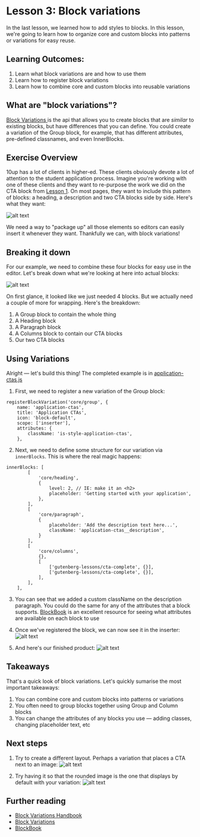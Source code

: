 # Lesson 3: Block variations

In the last lesson, we learned how to add styles to blocks. In this lesson, we're going to learn how to organize core and custom blocks into patterns or variations for easy reuse.

## Learning Outcomes:

1. Learn what block variations are and how to use them
2. Learn how to register block variations
3. Learn how to combine core and custom blocks into reusable variations


## What are "block variations"?
[Block Variations ](https://developer.wordpress.org/block-editor/reference-guides/block-api/block-variations/) is the api that allows you to create blocks that are _similar_ to existing blocks, but have differences that you can define. You could create a variation of the Group block, for example, that has different attributes, pre-defined classnames, and even InnerBlocks.

## Exercise Overview
10up has a lot of clients in higher-ed. These clients obviously devote a lot of attention to the student application process. Imagine you're working with one of these clients and they want to re-purpose the work we did on the CTA block from [Lesson 1](02-cta-lesson.md). On most pages, they want to include this pattern of blocks: a heading, a description and two CTA blocks side by side. Here's what they want:

![alt text](images/variations-block-cta-1.png "Block Variation, CTA block")

We need a way to "package up" all those elements so editors can easily insert it whenever they want. Thankfully we can, with block variations!

## Breaking it down
For our example, we need to combine these four blocks for easy use in the editor. Let's break down what we're looking at here into actual blocks:

![alt text](images/variations-block-cta-2.png "Block Variation breakdown")

On first glance, it looked like we just needed 4 blocks. But we actually need a couple of more for wrapping. Here's the breakdown:
1. A Group block to contain the whole thing
2. A Heading block
3. A Paragraph block
4. A Columns block to contain our CTA blocks
5. Our two CTA blocks

## Using Variations
Alright — let's build this thing! The completed example is in [application-ctas.js](../themes/10up-theme/includes/block-variations/application-ctas.js)
1. First, we need to register a new variation of the Group block:
```
registerBlockVariation('core/group', {
	name: 'application-ctas',
	title: 'Application CTAs',
	icon: 'block-default',
	scope: ['inserter'],
	attributes: {
		className: 'is-style-application-ctas',
	},
```
2. Next, we need to define some structure for our variation via `innerBlocks`. This is where the real magic happens:
```
innerBlocks: [
		[
			'core/heading',
			{
				level: 2, // IE: make it an <h2>
				placeholder: 'Getting started with your application',
			},
		],
		[
			'core/paragraph',
			{
				placeholder: 'Add the description text here...',
				className: 'application-ctas__description',
			}
		],
		[
			'core/columns',
			{},
			[
				['gutenberg-lessons/cta-complete', {}],
				['gutenberg-lessons/cta-complete', {}],
			],
		],
	],
```

3. You can see that we added a custom className on the description paragraph. You could do the same for any of the attributes that a block supports. [BlockBook](https://youknowriad.github.io/blockbook/block/) is an excellent resource for seeing what attributes are available on each block to use

4. Once we've registered the block, we can now see it in the inserter:
![alt text](images/applications-cta-inserter.png "CTA block inserter")

5. And here's our finished product:
![alt text](images/applications-cta-blank.png "CTA block inserter")



## Takeaways
That's a quick look of block variations. Let's quickly sumarise the most important takeaways:

1. You can combine core and custom blocks into patterns or variations
2. You often need to group blocks together using Group and Column blocks
3. You can change the attributes of any blocks you use — adding classes, changing placeholder text, etc


## Next steps
1. Try to create a different layout. Perhaps a variation that places a CTA next to an image:
![alt text](images/variations-block-next-steps-1.png "CTA + image")

2. Try having it so that the rounded image is the one that displays by default with your variation:
![alt text](images/variations-block-next-steps-2.png "CTA + image rounded")


## Further reading
* [Block Variations Handbook](https://developer.wordpress.org/block-editor/reference-guides/block-api/block-variations/)
* [Block Variations](https://css-tricks.com/how-to-use-block-variations-in-wordpress/)
* [BlockBook](https://youknowriad.github.io/blockbook/block/)

